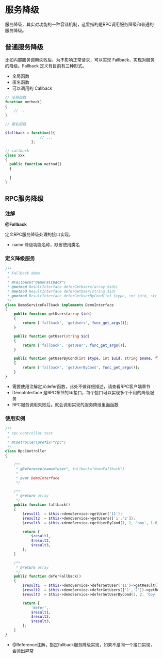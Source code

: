 # 服务降级

服务降级，其实对功能的一种容错机制，这里指的是RPC调用服务降级和普通的服务降级。

## 普通服务降级
比如内部服务调用失败后，为不影响正常请求，可以实现 Fallback，实现对服务的降级。Fallback 定义有目前有三种形式。

- 全局函数
- 匿名函数
- 可以调用的 Callback

```php
// 全局函数
function method()
{
    // ..
}

// 匿名函数

$fallback = function(){
                // ...
            };

// callback
class xxx
{
  public function method()
  {
  
  }
}

```

## RPC服务降级

### 注解

**@Fallback**
    
定义RPC服务降级处理的接口实现。

- name 降级功能名称，缺省使用类名

### 定义降级服务

```php
/**
 * Fallback demo
 *
 * @Fallback("demoFallback")
 * @method ResultInterface deferGetUsers(array $ids)
 * @method ResultInterface deferGetUser(string $id)
 * @method ResultInterface deferGetUserByCond(int $type, int $uid, string $name, float $price, string $desc = "desc")
 */
class DemoServiceFallback implements DemoInterface
{
    public function getUsers(array $ids)
    {
        return ['fallback', 'getUsers', func_get_args()];
    }

    public function getUser(string $id)
    {
        return ['fallback', 'getUser', func_get_args()];
    }

    public function getUserByCond(int $type, int $uid, string $name, float $price, string $desc = "desc")
    {
        return ['fallback', 'getUserByCond', func_get_args()];
    }
}
```

- 需要使用注解定义defer函数，此处不做详细描述，请查看RPC客户端章节
- DemoInterface 是RPC章节的lib接口，每个接口可以实现多个不用的降级服务
- RPC服务调用失败后，就会调用实现的服务降级里面函数

### 使用实例

```php
/**
 * rpc controller test
 *
 * @Controller(prefix="rpc")
 */
class RpcController
{

    /**
     * @Reference(name="user", fallback="demoFallback")
     *
     * @var DemoInterface
     */

    /**
     * @return array
     */
    public function fallback()
    {
        $result1  = $this->demoService->getUser('11');
        $result2  = $this->demoService->getUsers(['1','2']);
        $result3  = $this->demoService->getUserByCond(1, 2, 'boy', 1.6);

        return [
            $result1,
            $result2,
            $result3,
        ];
    }

    /**
     * @return array
     */
    public function deferFallback()
    {
        $result1  = $this->demoService->deferGetUser('11')->getResult();
        $result2  = $this->demoService->deferGetUsers(['1','2'])->getResult();
        $result3  = $this->demoService->deferGetUserByCond(1, 2, 'boy', 1.6)->getResult();

        return [
            'defer',
            $result1,
            $result2,
            $result3,
        ];
    }
}
```

- @Reference注解，指定fallback服务降级实现，如果不是同一个接口实现，会抛出异常






